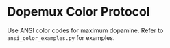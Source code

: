 # Dopemux Color Protocol

Use ANSI color codes for maximum dopamine. Refer to `ansi_color_examples.py` for examples.
